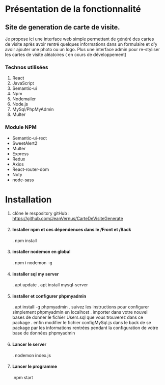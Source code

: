 
# Présentation de la fonctionnalité

## Site de generation de carte de visite.

Je propose ici une interface web simple permettant de généré des cartes de visite après avoir rentré quelques informations dans un formulaire et d'y avoir ajouter une photo ou un logo.
Plus une interface admin pour re-styliser les cartes de visite aléatoires ( en cours de développement)

### Technos utilisées

1. React
1. JavaScript
1. Semantic-ui
1. Npm
1. Nodemailer
1. Node.js
1. MySql/PhpMyAdmin
1. Multer

### Module NPM

* Semantic-ui-rect
* SweetAlert2
* Multer
* Express
* Redux
* Axios
* React-router-dom
* Noty
* node-sass

# Installation

1. clône le respository gitHub : https://github.com/JeanVernus/CarteDeVisiteGenerate

1. #### Installer npm et ces dépendences dans le /Front et /Back
      . npm install
1. #### installer nodemon en global
      . npm i nodemon -g
1. #### installer sql my server
      . apt update
      . apt install mysql-server
1. #### installer et configurer phpmyadmin
      . apt install -g phpmyadmin
      . suivez les instructions pour configurer simplement phpmyadmin en localhost
      . importer dans votre nouvel bases de donner le fichier Users.sql que vous trouverez dans ce package
      . enfin modifier le fichier configMySql.js dans le back de se package par les informations rentrées pendant la                   configuration de votre base de données phpmyadmin
1. #### Lancer le server
      . nodemon index.js
1. #### Lancer le programme
      .npm start